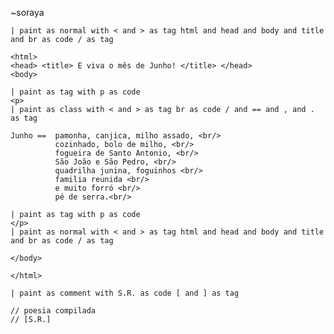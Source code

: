 ~soraya

	| paint as normal with < and > as tag html and head and body and title and br as code / as tag

	<html>
	<head> <title> E viva o mês de Junho! </title> </head>
	<body>

	| paint as tag with p as code
	<p>
	| paint as class with < and > as tag br as code / and == and , and . as tag

	Junho ==  pamonha, canjica, milho assado, <br/>
			  cozinhado, bolo de milho, <br/>
			  fogueira de Santo Antonio, <br/>
			  São João e São Pedro, <br/>
			  quadrilha junina, foguinhos <br/>
			  familia reunida <br/>
			  e muito forró <br/>
			  pé de serra.<br/>

	| paint as tag with p as code
	</p>
	| paint as normal with < and > as tag html and head and body and title and br as code / as tag

	</body>

	</html>

	| paint as comment with S.R. as code [ and ] as tag

	// poesia compilada
	// [S.R.]
